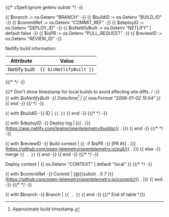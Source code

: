 {{/* cSpell:ignore getenv substr */ -}}

{{ $branch := os.Getenv "BRANCH" -}}
{{ $buildID := os.Getenv "BUILD_ID" -}}
{{ $commitRef := os.Getenv "COMMIT_REF" -}}
{{ $deployID := os.Getenv "DEPLOY_ID" -}}
{{ $isNetlifyBuilt := os.Getenv "NETLIFY" | default false -}}
{{ $isPR := os.Getenv "PULL_REQUEST" -}}
{{ $reviewID := os.Getenv "REVIEW_ID" -}}

Netlify build information:

| Attribute | Value |
|---|---|
Netlify built | `{{ $isNetlifyBuilt }}`
{{/* */ -}}

{{/* Don't show timestamp for local builds to avoid affecting site diffs. */ -}}
{{ with $isNetlifyBuilt -}}
  Date/time[^date] | {{ now.Format "2006-01-02 15:04" }}
{{ end -}}
{{/* */ -}}

{{ with $buildID -}}
  ID | `{{.}}`
{{ end -}}
{{/* */ -}}

{{ with $deployID -}}
  Deploy log | [{{ . }}](https://app.netlify.com/teams/opentelemetry/builds/{{ . }})
{{ end -}}
{{/* */ -}}

{{ with $reviewID -}}
  Build context |
  {{- if $isPR -}}
    [PR #{{ . }}](https://github.com/open-telemetry/opentelemetry.io/pull/{{ . }})
  {{ else -}}
    merge `{{ . }}`
  {{ end -}}
{{ end -}}
{{/* */ -}}

Deploy context | {{ os.Getenv "CONTEXT" | default "local" }}
{{/* */ -}}

{{ with $commitRef -}}
  Commit | [@{{substr . 0 7  }}](https://github.com/open-telemetry/opentelemetry.io/commit//{{ . }})
{{ end -}}
{{/* */ -}}

{{ with $branch -}}
  Branch | `{{ . }}`
{{ end -}}
{{/* End of table */}}

[^date]: Approximate build timestamp.
